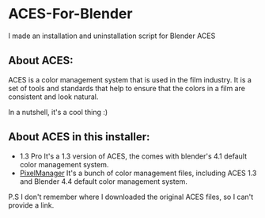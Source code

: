 # ACES-For-Blender
I made an installation and uninstallation script for Blender ACES
## About ACES:
ACES is a color management system that is used in the film industry. It is a set of tools and standards that help to ensure that the colors in a film are consistent and look natural.

In a nutshell, it's a cool thing :)

## About ACES in this installer:
 - 1.3 Pro
 It's a 1.3 version of ACES, the comes with blender's 4.1 default color management system.
 - [PixelManager](https://github.com/Joegenco/PixelManager)
 It's a bunch of color management files, including ACES 1.3 and Blender 4.4 default color management system.

P.S I don't remember where I downloaded the original ACES files, so I can't provide a link.

